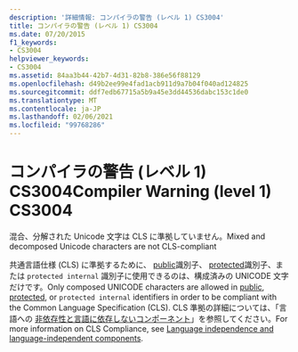 ```yaml
---
description: '詳細情報: コンパイラの警告 (レベル 1) CS3004'
title: コンパイラの警告 (レベル 1) CS3004
ms.date: 07/20/2015
f1_keywords:
- CS3004
helpviewer_keywords:
- CS3004
ms.assetid: 84aa3b44-42b7-4d31-82b8-386e56f88129
ms.openlocfilehash: d49b2ee99e4fad1acb911d9a7b04f040ad124825
ms.sourcegitcommit: ddf7edb67715a5b9a45e3dd44536dabc153c1de0
ms.translationtype: MT
ms.contentlocale: ja-JP
ms.lasthandoff: 02/06/2021
ms.locfileid: "99768286"
---
```

# <a name="compiler-warning-level-1-cs3004"></a><span data-ttu-id="8bf25-103">コンパイラの警告 (レベル 1) CS3004</span><span class="sxs-lookup"><span data-stu-id="8bf25-103">Compiler Warning (level 1) CS3004</span></span>

<span data-ttu-id="8bf25-104">混合、分解された Unicode 文字は CLS に準拠していません。</span><span class="sxs-lookup"><span data-stu-id="8bf25-104">Mixed and decomposed Unicode characters are not CLS-compliant</span></span>  
  
 <span data-ttu-id="8bf25-105">共通言語仕様 (CLS) に準拠するために、 [public](../language-reference/keywords/public.md)識別子、 [protected](../language-reference/keywords/protected.md)識別子、または `protected internal` 識別子に使用できるのは、構成済みの UNICODE 文字だけです。</span><span class="sxs-lookup"><span data-stu-id="8bf25-105">Only composed UNICODE characters are allowed in [public](../language-reference/keywords/public.md), [protected](../language-reference/keywords/protected.md), or `protected internal` identifiers in order to be compliant with the Common Language Specification (CLS).</span></span> <span data-ttu-id="8bf25-106">CLS 準拠の詳細については、「言語への [非依存性と言語に依存しないコンポーネント](../../standard/language-independence.md)」を参照してください。</span><span class="sxs-lookup"><span data-stu-id="8bf25-106">For more information on CLS Compliance, see [Language independence and language-independent components](../../standard/language-independence.md).</span></span>
